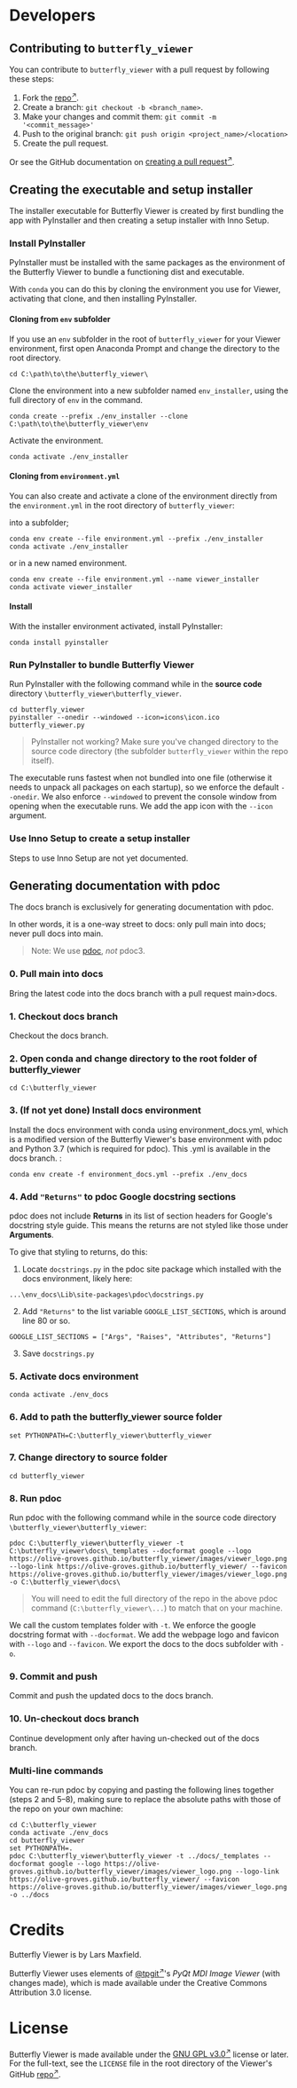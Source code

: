 # Developers

## Contributing to `butterfly_viewer`

You can contribute to `butterfly_viewer` with a pull request by following these steps:

1. Fork the [repo<sup>↗</sup>](https://github.com/olive-groves/butterfly_viewer).
2. Create a branch: `git checkout -b <branch_name>`.
3. Make your changes and commit them: `git commit -m '<commit_message>'`
4. Push to the original branch: `git push origin <project_name>/<location>`
5. Create the pull request.

Or see the GitHub documentation on [creating a pull request<sup>↗</sup>](https://help.github.com/en/github/collaborating-with-issues-and-pull-requests/creating-a-pull-request).

## Creating the executable and setup installer

The installer executable for Butterfly Viewer is created by first bundling the app with PyInstaller and then creating a setup installer with Inno Setup.

### Install PyInstaller

PyInstaller must be installed with the same packages as the environment of the Butterfly Viewer to bundle a functioning dist and executable.

With ```conda``` you can do this by cloning the environment you use for Viewer, activating that clone, and then installing PyInstaller. 

#### Cloning from `env` subfolder

If you use an `env` subfolder in the root of `butterfly_viewer` for your Viewer environment, first open Anaconda Prompt and change the directory to the root directory.

```
cd C:\path\to\the\butterfly_viewer\
```

Clone the environment into a new subfolder named `env_installer`, using the full directory of `env` in the command.

```
conda create --prefix ./env_installer --clone C:\path\to\the\butterfly_viewer\env
```

Activate the environment.

```
conda activate ./env_installer
```

#### Cloning from `environment.yml`

You can also create and activate a clone of the environment directly from the ```environment.yml``` in the root directory of ```butterfly_viewer```:

into a subfolder;
```
conda env create --file environment.yml --prefix ./env_installer
conda activate ./env_installer
```

or in a new named environment.
```
conda env create --file environment.yml --name viewer_installer
conda activate viewer_installer
```

#### Install

With the installer environment activated, install PyInstaller:
```
conda install pyinstaller
```

### Run PyInstaller to bundle Butterfly Viewer

Run PyInstaller with the following command while in the **source code** directory ```\butterfly_viewer\butterfly_viewer```.

```
cd butterfly_viewer
pyinstaller --onedir --windowed --icon=icons\icon.ico butterfly_viewer.py
```

> PyInstaller not working? Make sure you've changed directory to the source code directory (the subfolder `butterfly_viewer` within the repo itself).

The executable runs fastest when not bundled into one file (otherwise it needs to unpack all packages on each startup), so we enforce the default ```--onedir```. We also enforce ```--windowed``` to prevent the console window from opening when the executable runs. We add the app icon with the ```--icon``` argument.

### Use Inno Setup to create a setup installer

Steps to use Inno Setup are not yet documented.

## Generating documentation with pdoc

The docs branch is exclusively for generating documentation with pdoc.

In other words, it is a one-way street to docs: only pull main into docs; never pull docs into main.

> Note: We use [pdoc](https://pdoc.dev/), *not* pdoc3.

### 0. Pull main into docs

Bring the latest code into the docs branch with a pull request main>docs.

### 1. Checkout docs branch

Checkout the docs branch.

### 2. Open conda and change directory to the root folder of butterfly_viewer

```
cd C:\butterfly_viewer
```

### 3. (If not yet done) Install docs environment

Install the docs environment with conda using environment_docs.yml, which is a modified version of the Butterfly Viewer's base environment with pdoc and Python 3.7 (which is required for pdoc). This .yml is available in the docs branch. :

```
conda env create -f environment_docs.yml --prefix ./env_docs
```

### 4. Add `"Returns"` to pdoc Google docstring sections

pdoc does not include **Returns** in its list of section headers for Google's docstring style guide. This means the returns are not styled like those under **Arguments**. 

To give that styling to returns, do this:
1. Locate `docstrings.py` in the pdoc site package which installed with the docs environment, likely here:

```
...\env_docs\Lib\site-packages\pdoc\docstrings.py
```

2. Add `"Returns"` to the list variable `GOOGLE_LIST_SECTIONS`, which is around line 80 or so.

```
GOOGLE_LIST_SECTIONS = ["Args", "Raises", "Attributes", "Returns"]
```

3. Save `docstrings.py`

### 5. Activate docs environment 

```
conda activate ./env_docs
```

### 6. Add to path the butterfly_viewer source folder

```
set PYTHONPATH=C:\butterfly_viewer\butterfly_viewer
```

### 7. Change directory to source folder

```
cd butterfly_viewer
```

### 8. Run pdoc

Run pdoc with the following command while in the source code directory ```\butterfly_viewer\butterfly_viewer```:

```
pdoc C:\butterfly_viewer\butterfly_viewer -t C:\butterfly_viewer\docs\_templates --docformat google --logo https://olive-groves.github.io/butterfly_viewer/images/viewer_logo.png --logo-link https://olive-groves.github.io/butterfly_viewer/ --favicon https://olive-groves.github.io/butterfly_viewer/images/viewer_logo.png -o C:\butterfly_viewer\docs\
```

> You will need to edit the full directory of the repo in the above pdoc command (`C:\butterfly_viewer\...`) to match that on your machine.

We call the custom templates folder with ```-t```. We enforce the google docstring format with ```--docformat```. We add the webpage logo and favicon with ```--logo``` and ```--favicon```. We export the docs to the docs subfolder with ```-o```.

### 9. Commit and push

Commit and push the updated docs to the docs branch.

### 10. Un-checkout docs branch

Continue development only after having un-checked out of the docs branch.

### Multi-line commands

You can re-run pdoc by copying and pasting the following lines together (steps 2 and 5–8), making sure to replace the absolute paths with those of the repo on your own machine:

```
cd C:\butterfly_viewer
conda activate ./env_docs
cd butterfly_viewer
set PYTHONPATH=.
pdoc C:\butterfly_viewer\butterfly_viewer -t ../docs/_templates --docformat google --logo https://olive-groves.github.io/butterfly_viewer/images/viewer_logo.png --logo-link https://olive-groves.github.io/butterfly_viewer/ --favicon https://olive-groves.github.io/butterfly_viewer/images/viewer_logo.png -o ../docs
```

# Credits

Butterfly Viewer is by Lars Maxfield.

Butterfly Viewer uses elements of [@tpgit<sup>↗</sup>](https://github.com/tpgit)'s *PyQt MDI Image Viewer* (with changes made), which is made available under the Creative Commons Attribution 3.0 license.


# License
<!--- If you're not sure which open license to use see https://choosealicense.com/--->

Butterfly Viewer is made available under the [GNU GPL v3.0<sup>↗</sup>](https://www.gnu.org/licenses/gpl-3.0.en.html) license or later. For the full-text, see the `LICENSE` file in the root directory of the Viewer's GitHub [repo<sup>↗</sup>](https://github.com/olive-groves/butterfly_viewer).
